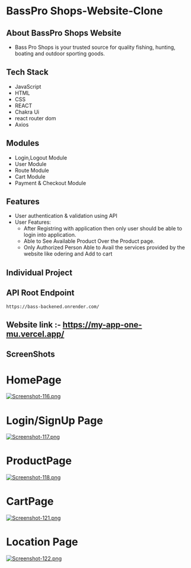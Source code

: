 #  BassPro Shops-Website-Clone

## About BassPro Shops Website
* Bass Pro Shops is your trusted source for quality fishing, hunting, boating and outdoor sporting goods. 


## Tech Stack 

* JavaScript 
* HTML
* CSS
* REACT
* Chakra Ui
* react router dom
* Axios


## Modules

* Login,Logout Module
* User Module
* Route Module
* Cart Module
* Payment & Checkout Module


## Features

* User authentication & validation using API
* User Features:
     * After Registring with application then only user should be able to login into application.
     * Able to See Available Product Over the Product page.
     * Only Authorized Person Able to Avail the services provided by the website like odering and Add to cart
     

## Individual Project

## API Root Endpoint

`https://bass-backened.onrender.com/`


## Website link :-  https://my-app-one-mu.vercel.app/


## ScreenShots

# HomePage
[![Screenshot-116.png](https://i.postimg.cc/d1t3NSV9/Screenshot-116.png)](https://postimg.cc/nsgnC27s)

# Login/SignUp Page
[![Screenshot-117.png](https://i.postimg.cc/Y9srnrVp/Screenshot-117.png)](https://postimg.cc/r052zkMb)

# ProductPage
[![Screenshot-118.png](https://i.postimg.cc/bvFrM9Sc/Screenshot-118.png)](https://postimg.cc/xkM9NHPt)

# CartPage
[![Screenshot-121.png](https://i.postimg.cc/YSJkYnm9/Screenshot-121.png)](https://postimg.cc/p9YgtBCb)

# Location Page
[![Screenshot-122.png](https://i.postimg.cc/CxrfTg9Q/Screenshot-122.png)](https://postimg.cc/CRDKkWhG)

                   
      
                  

